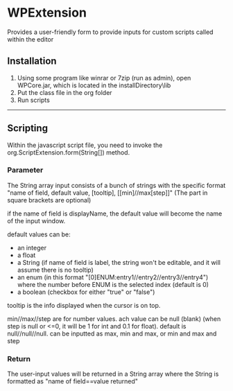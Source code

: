 # WPExtension
Provides a user-friendly form to provide inputs for custom scripts called within the editor

## Installation
1. Using some program like winrar or 7zip (run as admin), open WPCore.jar, which is located in the installDirectory\lib
2. Put the class file in the org folder
3. Run scripts

---

## Scripting
Within the javascript script file, you need to invoke the org.ScriptExtension.form(String[]) method.
### Parameter
The String array input consists of a bunch of strings with the specific format "name of field, default value, [tooltip], [[min]//max[step]]" (The part in square brackets are optional)

if the name of field is displayName, the default value will become the name of the input window.

default values can be:

* an integer
* a float
* a String (if name of field is label, the string won't be editable, and it will assume there is no tooltip)
* an enum (in this format "[0]ENUM:entry1//entry2//entry3//entry4") where the number before ENUM is the selected index (default is 0)
* a boolean (checkbox for either "true" or "false")

tooltip is the info displayed when the cursor is on top.

min//max//step are for number values. ach value can be null (blank) (when step is null or <=0, it will be 1 for int and 0.1 for float). default is null//null//null. can be inputted as max, min and max, or min and max and step

### Return
The user-input values will be returned in a String array where the String is formatted as "name of field==value returned"
